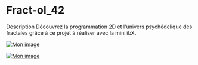 # Fract-ol_42
 Description  Découvrez la programmation 2D et l'univers psychédelique des fractales grâce à ce projet à réaliser avec la minilibX.

<a href='https://www.casimages.com/i/180822041127403760.png.html' target='_blank' title='Mon image'><img src='https://nsa39.casimages.com/img/2018/08/22/180822041127403760.png' border='0' alt='Mon image' /></a>

<a href='https://www.casimages.com/i/180822041127589002.png.html' target='_blank' title='Mon image'><img src='https://nsa39.casimages.com/img/2018/08/22/180822041127589002.png' border='0' alt='Mon image' /></a>
